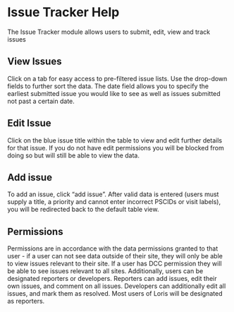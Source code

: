 # Issue Tracker Help

The Issue Tracker module allows users to submit, edit, view and track issues 

## View Issues
Click on a tab for easy access to pre-filtered issue lists. Use the drop-down fields to further sort the data. The date field allows you to specify the earliest submitted issue you would like to see as well as issues submitted not past a certain date. 

## Edit Issue
Click on the blue issue title within the table to view and edit further details for that issue. If you do not have edit permissions you will be blocked from doing so but will still be able to view the data. 

## Add issue
To add an issue, click “add issue”. After valid data is entered (users must supply a title, a priority and cannot enter incorrect PSCIDs or visit labels), you will be redirected back to the default table view. 

## Permissions
Permissions are in accordance with the data permissions granted to that user - if a user can not see data outside of their site, they will only be able to view issues relevant to their site. If a user has DCC permission they will be able to see issues relevant to all sites. Additionally, users can be designated reporters or developers. Reporters can add issues, edit their own issues, and comment on all issues. Developers can additionally edit all issues, and mark them as resolved. Most users of Loris will be designated as reporters.  
